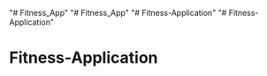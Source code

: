 "# Fitness_App" 
"# Fitness_App" 
"# Fitness-Application" 
"# Fitness-Application" 
# Fitness-Application
